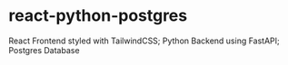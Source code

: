 # react-python-postgres
React Frontend styled with TailwindCSS; Python Backend using FastAPI; Postgres Database
